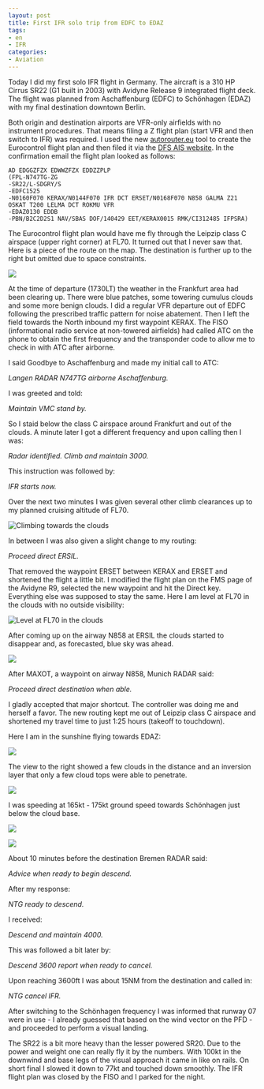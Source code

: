```yaml
---
layout: post
title: First IFR solo trip from EDFC to EDAZ
tags:
- en
- IFR
categories:
- Aviation
---
```

Today I did my first solo IFR flight in Germany. The aircraft is a 310 HP Cirrus SR22 (G1 built in 2003) with Avidyne Release 9 integrated flight deck. The flight was planned from Aschaffenburg (EDFC) to Schönhagen (EDAZ) with my final destination downtown Berlin.

Both origin and destination airports are VFR-only airfields with no instrument procedures. That means filing a Z flight plan (start VFR and then switch to IFR) was required. I used the new [autorouter.eu](http://www.autorouter.eu) tool to create the Eurocontrol flight plan and then filed it via the [DFS AIS website](http://www.dfs-ais.de). In the confirmation email the flight plan looked as follows:

	AD EDGGZFZX EDWWZFZX EDDZZPLP
	(FPL-N747TG-ZG
	-SR22/L-SDGRY/S
	-EDFC1525
	-N0160F070 KERAX/N0144F070 IFR DCT ERSET/N0168F070 N858 GALMA Z21
	OSKAT T200 LELMA DCT ROKMU VFR
	-EDAZ0130 EDDB
	-PBN/B2C2D2S1 NAV/SBAS DOF/140429 EET/KERAX0015 RMK/CI312485 IFPSRA)

The Eurocontrol flight plan would have me fly through the Leipzip class C airspace (upper right corner) at FL70. It turned out that I never saw that. Here is a piece of the route on the map. The destination is further up to the right but omitted due to space constraints.

![](/img/posts/2014-04-edfc-edaz/edfc-edaz-fpl-route.png)

At the time of departure (1730LT) the weather in the Frankfurt area had been clearing up. There were blue patches, some towering cumulus clouds and some more benign clouds. I did a regular VFR departure out of EDFC following the prescribed traffic pattern for noise abatement. Then I left the field towards the North inbound my first waypoint KERAX. The FISO (informational radio service at non-towered airfields) had called ATC on the phone to obtain the first frequency and the transponder code to allow me to check in with ATC after airborne.

I said Goodbye to Aschaffenburg and made my initial call to ATC:

_Langen RADAR N747TG airborne Aschaffenburg._

I was greeted and told:

_Maintain VMC stand by._

So I staid below the class C airspace around Frankfurt and out of the clouds. A minute later I got a different frequency and upon calling then I was:

_Radar identified. Climb and maintain 3000._

This instruction was followed by:

_IFR starts now._

Over the next two minutes I was given several other climb clearances up to my planned cruising altitude of FL70.

![Climbing towards the clouds](/img/posts/2014-04-edfc-edaz/edfc-edaz-1.jpg)

In between I was also given a slight change to my routing:

_Proceed direct ERSIL._

That removed the waypoint ERSET between KERAX and ERSET and shortened the flight a little bit. I modified the flight plan on the FMS page of the Avidyne R9, selected the new waypoint and hit the Direct key. Everything else was supposed to stay the same. Here I am level at FL70 in the clouds with no outside visibility:

![Level at FL70 in the clouds](/img/posts/2014-04-edfc-edaz/edfc-edaz-2.jpg)

After coming up on the airway N858 at ERSIL the clouds started to disappear and, as forecasted, blue sky was ahead.

![](/img/posts/2014-04-edfc-edaz/edfc-edaz-3.jpg)

After MAXOT, a waypoint on airway N858, Munich RADAR said:

_Proceed direct destination when able._

I gladly accepted that major shortcut. The controller was doing me and herself a favor. The new routing kept me out of Leipzip class C airspace and shortened my travel time to just 1:25 hours (takeoff to touchdown).

Here I am in the sunshine flying towards EDAZ:

![](/img/posts/2014-04-edfc-edaz/edfc-edaz-4.jpg)

The view to the right showed a few clouds in the distance and an inversion layer that only a few cloud tops were able to penetrate.

![](/img/posts/2014-04-edfc-edaz/edfc-edaz-5.jpg)

I was speeding at 165kt - 175kt ground speed towards Schönhagen just below the cloud base.

![](/img/posts/2014-04-edfc-edaz/edfc-edaz-6.jpg)

![](/img/posts/2014-04-edfc-edaz/edfc-edaz-7.jpg)

About 10 minutes before the destination Bremen RADAR said:

_Advice when ready to begin descend._

After my response:

_NTG ready to descend._

I received:

_Descend and maintain 4000._

This was followed a bit later by:

_Descend 3600 report when ready to cancel._

Upon reaching 3600ft I was about 15NM from the destination and called in:

_NTG cancel IFR._

After switching to the Schönhagen frequency I was informed that runway 07 were in use - I already guessed that based on the wind vector on the PFD - and proceeded to perform a visual landing.

The SR22 is a bit more heavy than the lesser powered SR20. Due to the power and weight one can really fly it by the numbers. With 100kt in the downwind and base legs of the visual approach it came in like on rails. On short final I slowed it down to 77kt and touched down smoothly. The IFR flight plan was closed by the FISO and I parked for the night.
